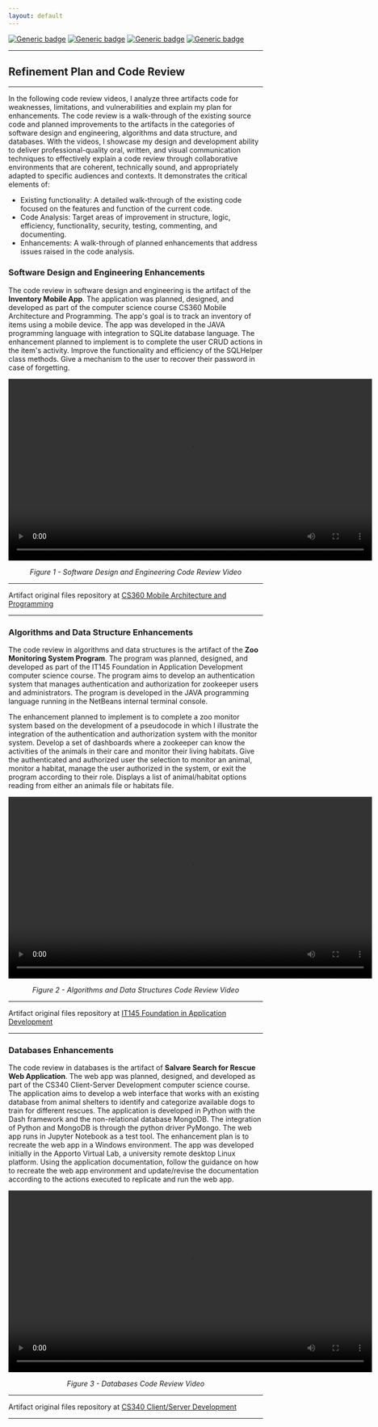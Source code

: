 ```yaml
---
layout: default
---
```


[![Generic badge](https://img.shields.io/badge/language-Markdown_|_HTML-cyan.svg)](https://www.markdownguide.org/) [![Generic badge](https://img.shields.io/badge/collaboration_tool-GitHub_Desktop-purple.svg)](https://desktop.github.com/) [![Generic badge](https://img.shields.io/badge/editor-Markdown_Monster-pink.svg)](https://markdownmonster.west-wind.com/) [![Generic badge](https://img.shields.io/badge/license-MIT-green.svg)](LICENSE)

---

## Refinement Plan and Code Review

---

In the following code review videos, I analyze three artifacts code for weaknesses, limitations, and vulnerabilities and explain my plan for enhancements. The code review is a walk-through of the existing source code and planned improvements to the artifacts in the categories of software design and engineering, algorithms and data structure, and databases. With the videos, I showcase my design and development ability to deliver professional-quality oral, written, and visual communication techniques to effectively explain a code review through collaborative environments that are coherent, technically sound, and appropriately adapted to specific audiences and contexts. It demonstrates the critical elements of:

* Existing functionality: A detailed walk-through of the existing code focused on the features and function of the current code.
* Code Analysis: Target areas of improvement in structure, logic, efficiency, functionality, security, testing, commenting, and documenting.
* Enhancements: A walk-through of planned enhancements that address issues raised in the code analysis.

### Software Design and Engineering Enhancements

The code review in software design and engineering is the artifact of the **Inventory Mobile App**. The application was planned, designed, and developed as part of the computer science course CS360 Mobile Architecture and Programming. The app's goal is to track an inventory of items using a mobile device. The app was developed in the JAVA programming language with integration to SQLite database language. The enhancement planned to implement is to complete the user CRUD actions in the item's activity. Improve the functionality and efficiency of the SQLHelper class methods. Give a mechanism to the user to recover their password in case of forgetting.

<div style="text-align: center;">
    <video width="720" controls title="Code Review: Software Design and Engineering Artifact">
    <source src="CS499/CS499-M2-2_CodeReview01-SoftwareDesign.mp4" type="video/mp4">
    Your browser does not support the video tag.
    </video>
    <p><em>Figure 1 - Software Design and Engineering Code Review Video</em></p>
</div>

---

Artifact original files repository at [CS360 Mobile Architecture and Programming](original/CS360 "Inventory Mobile App Original Repository")

---

### Algorithms and Data Structure Enhancements

The code review in algorithms and data structures is the artifact of the **Zoo Monitoring System Program**. The program was planned, designed, and developed as part of the IT145 Foundation in Application Development computer science course. The program aims to develop an authentication system that manages authentication and authorization for zookeeper users and administrators. The program is developed in the JAVA programming language running in the NetBeans internal terminal console.

The enhancement planned to implement is to complete a zoo monitor system based on the development of a pseudocode in which I illustrate the integration of the authentication and authorization system with the monitor system. Develop a set of dashboards where a zookeeper can know the activities of the animals in their care and monitor their living habitats. Give the authenticated and authorized user the selection to monitor an animal, monitor a habitat, manage the user authorized in the system, or exit the program according to their role. Displays a list of animal/habitat options reading from either an animals file or habitats file.

<div style="text-align: center;">
    <video width="720" controls title="Code Review: Software Design and Engineering Artifact">
    <source src="CS499/CS499-M2-2_CodeReview02-Algorithm.mp4" type="video/mp4">
    Your browser does not support the video tag.
    </video>
    <p><em>Figure 2 - Algorithms and Data Structures Code Review Video</em></p>
</div>

---

Artifact original files repository at [IT145 Foundation in Application Development](original/IT145 "Zoo Monitoring System Program Original Repository")

---

### Databases Enhancements

The code review in databases is the artifact of **Salvare Search for Rescue Web Application**. The web app was planned, designed, and developed as part of the CS340 Client-Server Development computer science course. The application aims to develop a web interface that works with an existing database from animal shelters to identify and categorize available dogs to train for different rescues. The application is developed in Python with the Dash framework and the non-relational database MongoDB. The integration of Python and MongoDB is through the python driver PyMongo. The web app runs in Jupyter Notebook as a test tool. The enhancement plan is to recreate the web app in a Windows environment. The app was developed initially in the Apporto Virtual Lab, a university remote desktop Linux platform. Using the application documentation, follow the guidance on how to recreate the web app environment and update/revise the documentation according to the actions executed to replicate and run the web app.

<div style="text-align: center;">
    <video width="720" controls title="Code Review: Software Design and Engineering Artifact">
    <source src="CS499/CS499-M2-2_CodeReview03-Databases.mp4" type="video/mp4">
    Your browser does not support the video tag.
    </video>
    <p><em>Figure 3 - Databases Code Review Video</em></p>
</div>

---

Artifact original files repository at [CS340 Client/Server Development](original/CS340 "Salvare Search for Rescue Web App  Original Repository")

---